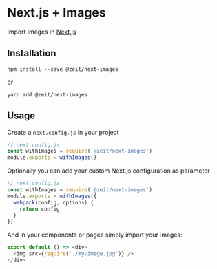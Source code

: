 # Next.js + Images

Import images in [Next.js](https://github.com/zeit/next.js)

## Installation

```
npm install --save @zeit/next-images
```

or

```
yarn add @zeit/next-images
```

## Usage

Create a `next.config.js` in your project

```js
// next.config.js
const withImages = require('@zeit/next-images')
module.exports = withImages()
```

Optionally you can add your custom Next.js configuration as parameter

```js
// next.config.js
const withImages = require('@zeit/next-images')
module.exports = withImages({
  webpack(config, options) {
    return config
  }
})
```

And in your components or pages simply import your images:

```js
export default () => <div>
  <img src={require('./my-image.jpg')} />
</div>
```
